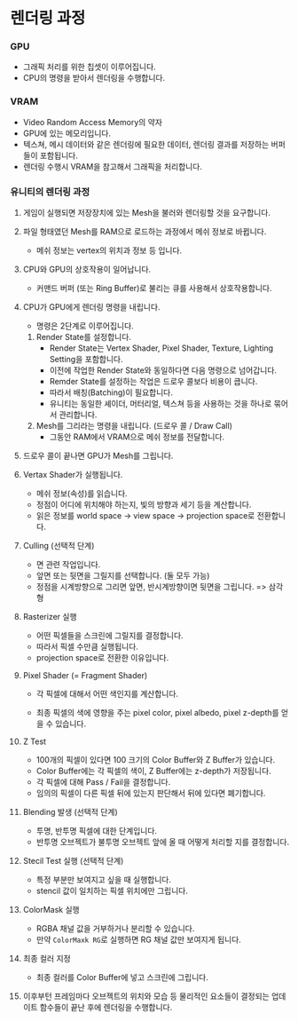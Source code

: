# 렌더링 과정

### GPU

* 그래픽 처리를 위한 칩셋이 이루어집니다.
* CPU의 명령을 받아서 렌더링을 수행합니다.

### VRAM 

* Video Random Access Memory의 약자
* GPU에 있는 메모리입니다.
* 텍스쳐, 메시 데이터와 같은 렌더링에 필요한 데이터, 렌더링 결과를 저장하는 버퍼들이 포함됩니다.
* 렌더링 수행시 VRAM을 참고해서 그래픽을 처리합니다.

### 유니티의 렌더링 과정

1. 게임이 실행되면 저장장치에 있는 Mesh을 불러와 렌더링할 것을 요구합니다.

2. 파일 형태였던 Mesh를 RAM으로 로드하는 과정에서 메쉬 정보로 바뀝니다.

   * 메쉬 정보는 vertex의 위치과 정보 등 입니다.

3. CPU와 GPU의 상호작용이 일어납니다.

   * 커맨드 버퍼 (또는 Ring Buffer)로 불리는 큐를 사용해서 상호작용합니다.

4. CPU가 GPU에게 렌더링 명령을 내립니다. 

   * 명령은 2단계로 이루어집니다.

   1. Render State를 설정합니다.
      * Render State는 Vertex Shader, Pixel Shader, Texture, Lighting Setting을 포함합니다.
      * 이전에 작업한 Render State와 동일하다면 다음 명령으로 넘어갑니다.
      * Remder State를 설정하는 작업은 드로우 콜보다 비용이 큽니다.
      * 따라서 배칭(Batching)이 필요합니다. 
      * 유니티는 동일한 셰이더, 머터리얼, 텍스쳐 등을 사용하는 것을 하나로 묶어서 관리합니다.
   2. Mesh를 그리라는 명령을 내립니다. (드로우 콜 / Draw Call)
      * 그동안 RAM에서 VRAM으로 메쉬 정보를 전달합니다.

5. 드로우 콜이 끝나면 GPU가 Mesh를 그립니다.

6. Vertax Shader가 실행됩니다.

   * 메쉬 정보(속성)를 읽습니다.
   * 정점이 어디에 위치해야 하는지, 빛의 방향과 세기 등을 계산합니다.
   * 읽은 정보를 world space -> view space -> projection space로 전환합니다.

7. Culling (선택적 단계)

   * 면 관련 작업입니다.
   * 앞면 또는 뒷면을 그릴지를 선택합니다. (둘 모두 가능)
   * 정점을 시계방향으로 그리면 앞면, 반시계방향이면 뒷면을 그립니다. => 삼각형

8. Rasterizer 실행

   * 어떤 픽셀들을 스크린에 그릴지를 결정합니다.
   * 따라서 픽셀 수만큼 실행됩니다.
   * projection space로 전환한 이유입니다.

9. Pixel Shader (= Fragment Shader)

   * 각 픽셀에 대해서 어떤 색인지를 계산합니다.

   * 최종 픽셀의 색에 영향을 주는 pixel color, pixel albedo, pixel z-depth를 얻을 수 있습니다.

10. Z Test

    * 100개의 픽셀이 있다면 100 크기의 Color Buffer와 Z Buffer가 있습니다.
    * Color Buffer에는 각 픽셀의 색이, Z Buffer에는 z-depth가 저장됩니다.
    * 각 픽셀에 대해 Pass / Fail을 결정합니다.
    * 임의의 픽셀이 다른 픽셀 뒤에 있는지 판단해서 뒤에 있다면 폐기합니다. 

11. Blending 발생 (선택적 단계)

    * 투명, 반투명 픽셀에 대한 단계입니다.
    * 반투명 오브젝트가 불투명 오브젝트 앞에 올 때 어떻게 처리할 지를 결정합니다.

12. Stecil Test 실행 (선택적 단계)

    * 특정 부분만 보여지고 싶을 때 실행합니다.
    * stencil 값이 일치하는 픽셀 위치에만 그립니다.

13. ColorMask 실행
    * RGBA 채널 값을 거부하거나 분리할 수 있습니다.
    * 만약 `ColorMaxk RG`로 실행하면 RG 채널 값만 보여지게 됩니다.
14. 최종 컬러 지정
    * 최종 컬러를 Color Buffer에 넣고 스크린에 그립니다.

15. 이후부턴 프레임마다 오브젝트의 위치와 모습 등 물리적인 요소들이 결정되는 업데이트 함수들이 끝난 후에 렌더링을 수행합니다.



